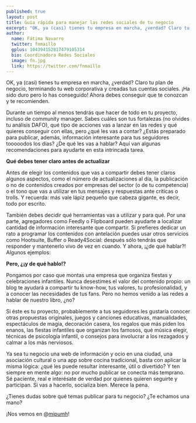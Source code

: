 ```yaml
---
published: true
layout: post
title: Guía rápida para manejar las redes sociales de tu negocio
excerpt: "OK, ya (casi) tienes tu empresa en marcha, ¿verdad? Claro tu plan de negocio, terminando tu web corporativa y creadas tus cuentas sociales. ¡Ha sido duro pero lo has conseguido! Ahora debes conseguir que te conozcan y te recomienden."
author:
  name: Fátima Navarro
  twitter: fnmaillo
  gplus: 104394152817479105314 
  bio: Coordinadora Redes Sociales
  image: fn.jpg
  link: https://twitter.com/fnmaillo
---
```

OK, ya (casi) tienes tu empresa en marcha, ¿verdad? Claro tu plan de negocio, terminando tu web corporativa y creadas tus cuentas sociales. ¡Ha sido duro pero lo has conseguido! Ahora debes conseguir que te conozcan y te recomienden. 

Durante un tiempo al menos tendrás que hacer de todo en tu proyecto, incluso de community manager. Sabes cuáles son tus fortalezas (no olvides tu análisis DAFO), qué tipo de acciones vas a lanzar en las redes y qué quieres conseguir con ellas, pero ¿qué les vas a contar? ¿Estás preparado para publicar, además, información interesante para tus seguidores tooooodos los días? ¿De qué les vas a hablar? Aquí van algunas recomendaciones para ayudarte en esta intrincada tarea.

**Qué debes tener claro antes de actualizar**

Antes de elegir los contenidos que vas a compartir debes tener claros algunos aspectos, como el número de actualizaciones al día, la publicación o no de contenidos creados por empresas del sector (o de tu competencia) o el tono que vas a utilizar en tus mensajes y respuestas ante críticas o trolls. Y recuerda: más vale lápiz pequeño que cabeza gigante, es decir, todo por escrito. 

También debes decidir qué herramientas vas a utilizar y para qué. Por una parte, agregadores como Feedly o Flipboard pueden ayudarte a localizar cantidad de información interesante que compartir. Si prefieres dedicar un rato a programar los contenidos con antelación puedes usar otros servicios como Hootsuite, Buffer o Ready4Social: después sólo tendrás que responder y mantenerlo vivo de vez en cuando. Y ahora, ¡¿de qué hablar?! Algunos ejemplos:

**Pero, ¿¡y de qué hablo!?**

Pongamos por caso que montas una empresa que organiza fiestas y celebraciones infantiles. Nunca desestimes el valor del contenido propio: un blog te ayudará a compartir tu know-how, tus valores, tu profesionalidad, y a conocer las necesidades de tus fans. Pero no hemos venido a las redes a hablar de nuestro libro, ¿no? 

Si éste es tu proyecto, probablemente a tus seguidores les gustaría conocer otras propuestas originales, juegos y canciones educativas, manualidades, espectáculos de magia, decoración casera, los regalos que más piden los enanos, las fiestas infantiles que organizan los famosos, qué música elegir, técnicas de psicología infantil, o consejos para involucrar a los rezagados y calmar a los más nerviosos. 

Ya sea tu negocio una web de información y ocio en una ciudad, una asociación cultural o una app sobre cocina tradicional, basta con aplicar la misma lógica: ¿qué les puede resultar interesante, útil o divertido? Y ten siempre en mente algo: no por mucho publicar se conecta más temprano. Sé paciente, real e interésate de verdad por quienes quieren seguirte y participan. Si vas a hacerlo, socializa bien. Merece la pena. 

¿Tienes dudas sobre qué temas publicar para tu negocio? ¿Te echamos una mano? 

¡Nos vemos en @[mipumh](https://twitter.com/mipumh "Cuenta de Twitter")!
